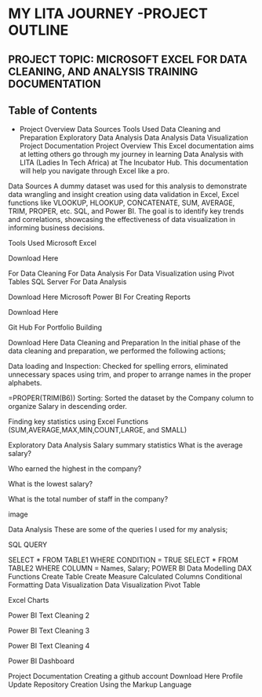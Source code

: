 # MY LITA JOURNEY -PROJECT OUTLINE
## PROJECT TOPIC: MICROSOFT EXCEL FOR DATA CLEANING, AND ANALYSIS TRAINING DOCUMENTATION
## Table of Contents
- Project Overview
Data Sources
Tools Used
Data Cleaning and Preparation
Exploratory Data Analysis
Data Analysis
Data Visualization
Project Documentation
Project Overview
This Excel documentation aims at letting others go through my journey in learning Data Analysis with LITA (Ladies In Tech Africa) at The Incubator Hub. This documentation will help you navigate through Excel like a pro.

Data Sources
A dummy dataset was used for this analysis to demonstrate data wrangling and insight creation using data validation in Excel, Excel functions like VLOOKUP, HLOOKUP, CONCATENATE, SUM, AVERAGE, TRIM, PROPER, etc. SQL, and Power BI. The goal is to identify key trends and correlations, showcasing the effectiveness of data visualization in informing business decisions.

Tools Used
Microsoft Excel

Download Here

For Data Cleaning
For Data Analysis
For Data Visualization using Pivot Tables
SQL Server For Data Analysis

Download Here
Microsoft Power BI For Creating Reports

Download Here

Git Hub For Portfolio Building

Download Here
Data Cleaning and Preparation
In the initial phase of the data cleaning and preparation, we performed the following actions;

Data loading and Inspection: Checked for spelling errors, eliminated unnecessary spaces using trim, and proper to arrange names in the proper alphabets.

=PROPER(TRIM(B6))
Sorting: Sorted the dataset by the Company column to organize Salary in descending order.

Finding key statistics using Excel Functions (SUM,AVERAGE,MAX,MIN,COUNT,LARGE, and SMALL)

Exploratory Data Analysis
Salary summary statistics
What is the average salary?

Who earned the highest in the company?

What is the lowest salary?

What is the total number of staff in the company?

image

Data Analysis
These are some of the queries I used for my analysis;

SQL QUERY

SELECT * FROM TABLE1
WHERE CONDITION = TRUE
SELECT * FROM TABLE2
WHERE COLUMN = Names, Salary;
POWER BI
Data Modelling
DAX Functions
Create Table
Create Measure
Calculated Columns
Conditional Formatting
Data Visualization
Data Visualization
Pivot Table

Excel Charts

Power BI Text Cleaning 2

Power BI Text Cleaning 3

Power BI Text Cleaning 4

Power BI Dashboard

Project Documentation
Creating a github account Download Here
Profile Update
Repository Creation
Using the Markup Language
